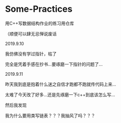 # Some-Practices

用C++写数据结构作业的练习用仓库

（顺便可以肆无忌惮说废话

2019.9.10

我仿佛没有学过指针，枯了

完全是凭着手感在抄书...要琢磨一下指针的问题了...

2019.9.11

昨天我到底是抱着什么迷之自信才跑都不跑就传代码上来...

太难了今天改了好多...还是先琢磨一下c++到底该怎么写...

然后我发现

我为什么要用类写链表？？？我抽风了吗？？？
